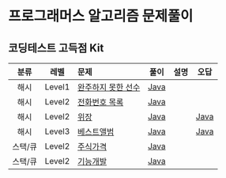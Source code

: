 # 프로그래머스 알고리즘 문제풀이

## 코딩테스트 고득점 Kit

|분류|레벨|문제|풀이|설명|오답|
|:---:|:---:|:---|:---:|:---:|:---:|
|해시|Level1|[완주하지 못한 선수](https://programmers.co.kr/learn/courses/30/lessons/42576?language=java)|[Java](https://github.com/steven0301/Programmers-Algorithm/blob/master/java/highkit_finish.java)|||
|해시|Level2|[전화번호 목록](https://programmers.co.kr/learn/courses/30/lessons/42577?language=java)|[Java](https://github.com/steven0301/Programmers-Algorithm/blob/master/java/highkit_phone_book.java)|||
|해시|Level2|[위장](https://programmers.co.kr/learn/courses/30/lessons/42578?language=java)|[Java](https://github.com/steven0301/Programmers-Algorithm/blob/master/java/highkit_disguise.java)||[Java](https://github.com/steven0301/Programmers-Algorithm/blob/master/java-wrong/highkit_disguise.java)|
|해시|Level3|[베스트앨범](https://programmers.co.kr/learn/courses/30/lessons/42579?language=java)|[Java](https://github.com/steven0301/Programmers-Algorithm/blob/master/java/highkit_best_album.java)||[Java](https://github.com/steven0301/Programmers-Algorithm/blob/master/java-wrong/highkit_best_album.java)|
|스택/큐|Level2|[주식가격](https://programmers.co.kr/learn/courses/30/lessons/42584?language=java)|[Java](https://github.com/steven0301/Programmers-Algorithm/blob/master/java/highkit_stock_prices.java)|||
|스택/큐|Level2|[기능개발](https://programmers.co.kr/learn/courses/30/lessons/42586?language=java)|[Java](https://github.com/steven0301/Programmers-Algorithm/blob/master/java/highkit_develop.java)|||
